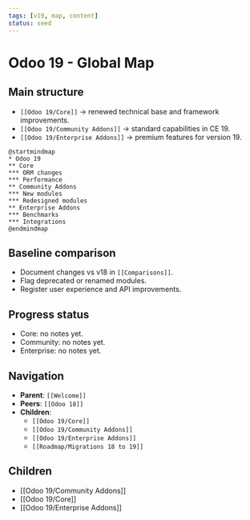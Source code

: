 ```yaml
---
tags: [v19, map, content]
status: seed
---
```

# Odoo 19 - Global Map

## Main structure
- `[[Odoo 19/Core]]` -> renewed technical base and framework improvements.
- `[[Odoo 19/Community Addons]]` -> standard capabilities in CE 19.
- `[[Odoo 19/Enterprise Addons]]` -> premium features for version 19.

```plantuml
@startmindmap
* Odoo 19
** Core
*** ORM changes
*** Performance
** Community Addons
*** New modules
*** Redesigned modules
** Enterprise Addons
*** Benchmarks
*** Integrations
@endmindmap
```

## Baseline comparison
- Document changes vs v18 in `[[Comparisons]]`.
- Flag deprecated or renamed modules.
- Register user experience and API improvements.

## Progress status
- Core: no notes yet.
- Community: no notes yet.
- Enterprise: no notes yet.

## Navigation
- **Parent**: `[[Welcome]]`
- **Peers**: `[[Odoo 18]]`
- **Children**:
  - `[[Odoo 19/Core]]`
  - `[[Odoo 19/Community Addons]]`
  - `[[Odoo 19/Enterprise Addons]]`
  - `[[Roadmap/Migrations 18 to 19]]`


## Children
- [[Odoo 19/Community Addons]]
- [[Odoo 19/Core]]
- [[Odoo 19/Enterprise Addons]]